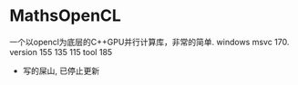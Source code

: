 # MathsOpenCL
一个以opencl为底层的C++GPU并行计算库，非常的简单.
windows msvc 170.
version 155 135 115 tool 185
- 写的屎山, 已停止更新
